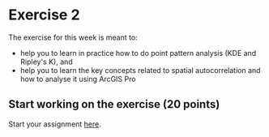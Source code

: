 # Exercise 2

The exercise for this week is meant to:

- help you to learn in practice how to do point pattern analysis (KDE and Ripley's K), and
- help you to learn the key concepts related to spatial autocorrelation and how to analyse it using ArcGIS Pro

## Start working on the exercise (20 points)

Start your assignment [here](Exercise-2.pdf).
